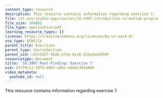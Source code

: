 ```yaml
---
content_type: resource
description: This resource contains information regarding exercise 7.
file: /ol-ocw-studio-app/courses/18-s997-introduction-to-matlab-programming-fall-2011/47c79c1120f9b907a05ced4ac392a969_MIT18_S997F11_Exercise_7.pdf
file_size: 169862
file_type: application/pdf
learning_resource_types: []
license: https://creativecommons.org/licenses/by-nc-sa/4.0/
ocw_type: OCWFile
parent_title: Exercises
parent_type: CourseSection
parent_uid: cd7c2d27-5ba5-e73e-6cc6-551edae9359f
resourcetype: Document
title: '18.S997 Root-Finding: Exercise 7'
uid: 47c79c11-20f9-b907-a05c-ed4ac392a969
video_metadata:
  youtube_id: null
---
```

This resource contains information regarding exercise 7.